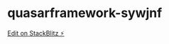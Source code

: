  # quasarframework-sywjnf

[Edit on StackBlitz ⚡️](https://stackblitz.com/edit/quasarframework-an53bh)

